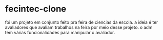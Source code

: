 # fecintec-clone
foi um projeto em conjunto feito pra feira de ciencias da escola. a ideia é ter avaliadores que avaliam trabalhos na feira por meio desse projeto. o adm tem várias funcionalidades para manipular o avaliador.
